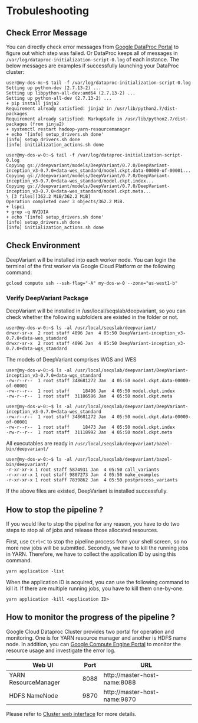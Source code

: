 # Trobuleshooting

## Check Error Message

You can directly check error messages from [Google DataProc Portal](https://console.cloud.google.com/dataproc/clusters)
to figure out which step was failed. Or DataProc keeps all of messages
in `/var/log/dataproc-initialization-script-0.log` of each instance. The
below messages are examples if successfully launching your DataProc
cluster:

```
user@my-dos-m:~$ tail -f /var/log/dataproc-initialization-script-0.log
Setting up python-dev (2.7.13-2) ...
Setting up libpython-all-dev:amd64 (2.7.13-2) ...
Setting up python-all-dev (2.7.13-2) ...
+ pip install jinja2
Requirement already satisfied: jinja2 in /usr/lib/python2.7/dist-packages
Requirement already satisfied: MarkupSafe in /usr/lib/python2.7/dist-packages (from jinja2)
+ systemctl restart hadoop-yarn-resourcemanager
+ echo '[info] setup_drivers.sh done'
[info] setup_drivers.sh done
[info] initialization_actions.sh done

user@my-dos-w-0:~$ tail -f /var/log/dataproc-initialization-script-0.log
Copying gs://deepvariant/models/DeepVariant/0.7.0/DeepVariant-inception_v3-0.7.0+data-wes_standard/model.ckpt.data-00000-of-00001...
Copying gs://deepvariant/models/DeepVariant/0.7.0/DeepVariant-inception_v3-0.7.0+data-wes_standard/model.ckpt.index...
Copying gs://deepvariant/models/DeepVariant/0.7.0/DeepVariant-inception_v3-0.7.0+data-wes_standard/model.ckpt.meta...
\ [3 files][362.2 MiB/362.2 MiB]
Operation completed over 3 objects/362.2 MiB.
+ lspci
+ grep -q NVIDIA
+ echo '[info] setup_drivers.sh done'
[info] setup_drivers.sh done
[info] initialization_actions.sh done
```

## Check Environment

DeepVariant will be installed into each worker node. You can login the
terminal of the first worker via Google Cloud Platform or the following
command:

```
gcloud compute ssh --ssh-flag="-A" my-dos-w-0 --zone="us-west1-b"
```

### Verify DeepVariant Package

DeepVariant will be installed in /usr/local/seqslab/deepvariant, so you can check
whether the following subfolders are existed in the folder or not.
```
user@my-dos-w-0:~$ ls -al /usr/local/seqslab/deepvariant/
drwxr-sr-x  2 root staff 4096 Jan  4 05:50 DeepVariant-inception_v3-0.7.0+data-wes_standard
drwxr-sr-x  2 root staff 4096 Jan  4 05:50 DeepVariant-inception_v3-0.7.0+data-wgs_standard
```

The models of DeepVariant comprises WGS and WES

```
user@my-dos-w-0:~$ ls -al /usr/local/seqslab/deepvariant/DeepVariant-inception_v3-0.7.0+data-wgs_standard
-rw-r--r--  1 root staff 348681272 Jan  4 05:50 model.ckpt.data-00000-of-00001
-rw-r--r--  1 root staff     18496 Jan  4 05:50 model.ckpt.index
-rw-r--r--  1 root staff  31106596 Jan  4 05:50 model.ckpt.meta
```

```
user@my-dos-w-0:~$ ls -al /usr/local/seqslab/deepvariant/DeepVariant-inception_v3-0.7.0+data-wes_standard
-rw-r--r--  1 root staff 348681272 Jan  4 05:50 model.ckpt.data-00000-of-00001
-rw-r--r--  1 root staff     18473 Jan  4 05:50 model.ckpt.index
-rw-r--r--  1 root staff  31118992 Jan  4 05:50 model.ckpt.meta
```

All executables are ready in `/usr/local/seqslab/deepvariant/bazel-bin/deepvariant/`

```
user@my-dos-w-0:~$ ls -al /usr/local/seqslab/deepvariant/bazel-bin/deepvariant/
-r-xr-xr-x 1 root staff 5874931 Jan  4 05:50 call_variants
-r-xr-xr-x 1 root staff 9807273 Jan  4 05:50 make_examples
-r-xr-xr-x 1 root staff 7839862 Jan  4 05:50 postprocess_variants
```

If the above files are existed, DeepVariant is installed successfully.

## How to stop the pipeline ?

If you would like to stop the pipeline for any reason, you have to do
two steps to stop all of jobs and release those allocated resources.

First, use `Ctrl+C` to stop the pipeline process from your shell screen,
so no more new jobs will be submitted. Secondly, we have to kill the
running jobs in YARN. Therefore, we have to collect the application ID
by using this command.

```
yarn application -list
```

When the application ID is acquired, you can use the following command
to kill it. If there are multiple running jobs, you have to kill them
one-by-one.

```
yarn application -kill <application ID>
```

## How to monitor the progress of the pipeline ?

Google Cloud Dataproc Cluster provides two portal for operation and
monitoring. One is for YARN resource manager and another is HDFS name
node. In addition, you can [Google Compute Engine Portal](https://console.cloud.google.com/compute/instances)
to monitor the resource usage and investigate the error log.

Web UI               | Port | URL                          |
---------------------| ---- | ---------------------------- |
YARN ResourceManager | 8088 | http://master-host-name:8088 |
HDFS NameNode        | 9870 | http://master-host-name:9870 |

Please refer to [Cluster web interface](https://cloud.google.com/dataproc/docs/concepts/accessing/cluster-web-interfaces)
for more details.
